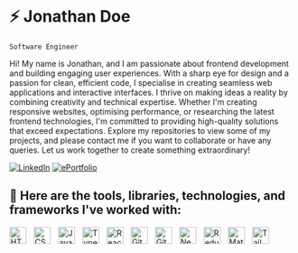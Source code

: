 # :zap: Jonathan Doe

`Software Engineer`

Hi! My name is Jonathan, and I am passionate about frontend development and building engaging user experiences. With a sharp eye for design and a passion for clean, efficient code, I specialise in creating seamless web applications and interactive interfaces. I thrive on making ideas a reality by combining creativity and technical expertise. Whether I'm creating responsive websites, optimising performance, or researching the latest frontend technologies, I'm committed to providing high-quality solutions that exceed expectations. Explore my repositories to view some of my projects, and please contact me if you want to collaborate or have any queries. Let us work together to create something extraordinary!

[![LinkedIn](https://img.shields.io/badge/LinkedIn-0077B5?style=for-the-badge&logo=linkedin&logoColor=white)](https://www.linkedin.com/in/jonathan-doe/)
[![ePortfolio](https://img.shields.io/badge/ePortfolio-red?style=for-the-badge&logo=google-chrome&logoColor=white)](https://www.jonathandoe.com/)


## :hammer: Here are the tools, libraries, technologies, and frameworks I've worked with:
<img align="left" alt="HTML" width="30px" style="padding-right:10px;" src="https://cdn.jsdelivr.net/gh/devicons/devicon/icons/html5/html5-plain.svg" />
<img align="left" alt="CSS" width="30px" style="padding-right:10px;" src="https://cdn.jsdelivr.net/gh/devicons/devicon/icons/css3/css3-plain.svg" />
<img align="left" alt="JavaScript" width="30px" style="padding-right:10px;" src="https://cdn.jsdelivr.net/gh/devicons/devicon/icons/javascript/javascript-plain.svg" />
<img align="left" alt="TypeScript" width="30px" style="padding-right:10px;" src="https://cdn.jsdelivr.net/gh/devicons/devicon/icons/typescript/typescript-plain.svg" />
<img align="left" alt="React" width="30px" style="padding-right:10px;" src="https://cdn.jsdelivr.net/gh/devicons/devicon/icons/react/react-original.svg" />
<img align="left" alt="GitHub" width="30px" style="padding-right:10px;" src="https://cdn.jsdelivr.net/gh/devicons/devicon/icons/github/github-original.svg" />
<img align="left" alt="Git" width="30px" style="padding-right:10px;" src="https://cdn.jsdelivr.net/gh/devicons/devicon/icons/git/git-original.svg" />
<img align="left" alt="Next.js" width="30px" style="padding-right:10px;" src="https://cdn.jsdelivr.net/gh/devicons/devicon/icons/nextjs/nextjs-original.svg" />
<img align="left" alt="Redux" width="30px" style="padding-right:10px;" src="https://cdn.jsdelivr.net/gh/devicons/devicon/icons/redux/redux-original.svg" />
<img align="left" alt="MaterialUI" width="30px" style="padding-right:10px;" src="https://cdn.jsdelivr.net/gh/devicons/devicon/icons/materialui/materialui-plain.svg" />
<img align="left" alt="Tailwind" width="30px" style="padding-right:10px;" src="https://www.vectorlogo.zone/logos/tailwindcss/tailwindcss-icon.svg" />

